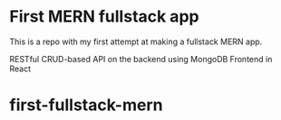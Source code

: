 # First MERN fullstack app

This is a repo with my first attempt at making a fullstack MERN app. 

RESTful CRUD-based API on the backend using MongoDB
Frontend in React

# first-fullstack-mern
